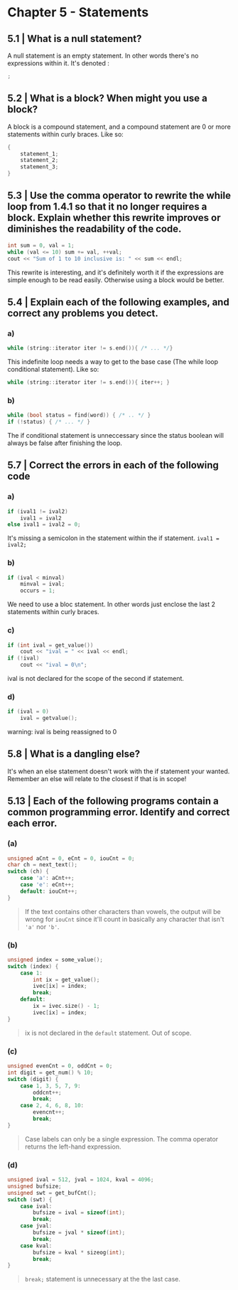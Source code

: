 # Chapter 5 - Statements

## 5.1 | What is a null statement?
A null statement is an empty statement. In other words there's no expressions within it. It's denoted :
```c++
;
```

## 5.2 | What is a block? When might you use a block?
A block is a compound statement, and a compound statement are 0 or more statements within curly braces. Like so:
```c++
{
    statement_1;
    statement_2;
    statement_3;
}
```

## 5.3 | Use the comma operator to rewrite the while loop from 1.4.1 so that it no longer requires a block. Explain whether this rewrite improves or diminishes the readability of the code.

```c++
int sum = 0, val = 1;
while (val <= 10) sum += val, ++val;
cout << "Sum of 1 to 10 inclusive is: " << sum << endl; 
```
This rewrite is interesting, and it's definitely worth it if the expressions are simple enough to be read easily. Otherwise using a block would be better.

## 5.4 | Explain each of the following examples, and correct any problems you detect.

### a)
```c++
while (string::iterator iter != s.end()){ /* ... */} 
```
This indefinite loop needs a way to get to the base case (The while loop conditional statement). Like so:

```c++
while (string::iterator iter != s.end()){ iter++; } 
```

### b)
```c++
while (bool status = find(word)) { /* .. */ }
if (!status) { /* ... */ }
```
The if conditional statement is unneccessary since the status boolean will always be false after finishing the loop.

## 5.7 | Correct the errors in each of the following code
### a)
```c++
if (ival1 != ival2)
    ival1 = ival2
else ival1 = ival2 = 0;
```
It's missing a semicolon in the statement within the if statement. `ival1 = ival2;`
### b)
```c++
if (ival < minval)
    minval = ival;
    occurs = 1;
```
We need to use a bloc statement. In other words just enclose the last 2 statements within curly braces.
### c)
```c++
if (int ival = get_value())
    cout << "ival = " << ival << endl;
if (!ival)
    cout << "ival = 0\n";
```
ival is not declared for the scope of the second if statement.
### d)
```c++
if (ival = 0)
    ival = getvalue();
```
warning: ival is being reassigned to 0

## 5.8 | What is a dangling else?

It's when an else statement doesn't work with the if statement your wanted. Remember an else will relate to the closest if that is in scope!

## 5.13 | Each of the following programs contain a common programming error. Identify and correct each error.
### (a)
```c++
unsigned aCnt = 0, eCnt = 0, iouCnt = 0;
char ch = next_text();
switch (ch) {
    case 'a': aCnt++;
    case 'e': eCnt++;
    default: iouCnt++;
}
```
> If the text contains other characters than vowels, the output will be wrong for `iouCnt` since it'll count in basically any character that isn't `'a'` nor `'b'`.

### (b)
```c++
unsigned index = some_value();
switch (index) {
    case 1:
        int ix = get_value();
        ivec[ix] = index;
        break;
    default:
        ix = ivec.size() - 1;
        ivec[ix] = index;
}
```
> ix is not declared in the `default` statement. Out of scope.

### (c)

```c++
unsigned evenCnt = 0, oddCnt = 0;
int digit = get_num() % 10;
switch (digit) {
    case 1, 3, 5, 7, 9:
        oddcnt++;
        break;
    case 2, 4, 6, 8, 10:
        evencnt++;
        break;
}
```
> Case labels can only be a single expression. The comma operator returns the left-hand expression.

### (d)

```c++
unsigned ival = 512, jval = 1024, kval = 4096;
unsigned bufsize;
unsigned swt = get_bufCnt();
switch (swt) {
    case ival:
        bufsize = ival = sizeof(int);
        break;
    case jval:
        bufsize = jval * sizeof(int);
        break;
    case kval:
        bufsize = kval * sizeog(int);
        break;
}
```

> `break;` statement is unnecessary at the the last case.
